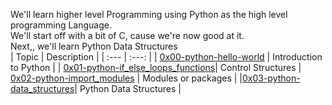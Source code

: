We'll learn higher level Programming using Python as the high level programming Language.
</br>
We'll start off with a bit of C, cause we're now good at it.
</br>
Next,, we'll learn Python Data Structures </br>
| Topic | Description |
| :--- | :---: |
| [0x00-python-hello-world](https://github.com/KakaInnocent/alx-higher_level_programming/tree/master/0x00-python-hello_world) | Introduction to Python |
| [0x01-python-if_else_loops_functions](https://github.com/KakaInnocent/alx-higher_level_programming/tree/master/0x01-python-if_else_loops_functions)| Control Structures | [0x02-python-import_modules](https://github.com/KakaInnocent/alx-higher_level_programming/tree/master/0x02-python-import_modules) | Modules or packages |
|[0x03-python-data_structures](https://github.com/KakaInnocent/alx-higher_level_programming/tree/master/0x03-python-data_structures)| Python Data Structures |
